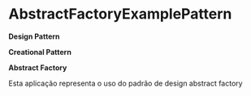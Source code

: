 # AbstractFactoryExamplePattern

<b>Design Pattern

Creational Pattern

Abstract Factory</b>

Esta aplicação representa o uso do padrão de design abstract factory
